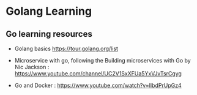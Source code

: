 # Golang Learning

## Go learning resources

- Golang basics https://tour.golang.org/list

- Microservice with go, following the Building microservices with Go by Nic Jackson : https://www.youtube.com/channel/UC2V1SxXFUa5YxVJvTsrCgyg

- Go and Docker : https://www.youtube.com/watch?v=lIbdPrUpGz4
